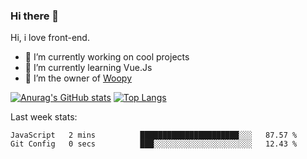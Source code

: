 ### Hi there 👋

<!--
**Alexis-Elaxis/Alexis-Elaxis** is a ✨ _special_ ✨ repository because its `README.md` (this file) appears on your GitHub profile.-->

Hi, i love front-end.

- 🔭 I’m currently working on cool projects
- 🌱 I’m currently learning Vue.Js
- 👯 I’m the owner of [Woopy](https://github.com/Alexis-Elaxis/Woopy)
<!-- - 🤔 I’m looking for help with ...
- 💬 Ask me about ...
- 📫 How to reach me: ...
- 😄 Pronouns: ...
- ⚡ Fun fact: I have a Youtube Channel (AlexSki)-->

[![Anurag's GitHub stats](https://github-readme-stats.vercel.app/api?username=Alexis-Elaxis&theme=tokyonight&count_private=true&show_icons=true)](https://github.com/anuraghazra/github-readme-stats)
[![Top Langs](https://github-readme-stats.vercel.app/api/top-langs/?username=Alexis-Elaxis&layout=compact&theme=tokyonight&count_private=true&show_icons=true)](https://github.com/anuraghazra/github-readme-stats)

Last week stats:
<!--START_SECTION:waka-->

```text
JavaScript   2 mins          ██████████████████████░░░   87.57 %
Git Config   0 secs          ███░░░░░░░░░░░░░░░░░░░░░░   12.43 %
```

<!--END_SECTION:waka-->
